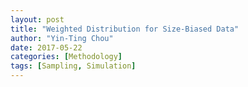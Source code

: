 ```yaml
---
layout: post
title: "Weighted Distribution for Size-Biased Data"
author: "Yin-Ting Chou"
date: 2017-05-22
categories: [Methodology]
tags: [Sampling, Simulation]
---
```

